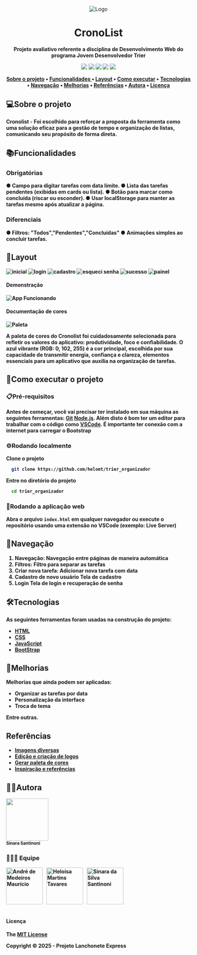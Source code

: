 <p align="center">
  <div align="center">
     <img src="\img\Logo-Crono.png" alt="Logo" align="center"/>
  </div>
</p>
 



<h1 align="center">CronoList</h1>
<p align="center"> <strong> Projeto avaliativo referente a disciplina de Desenvolvimento Web do programa Jovem Desenvolvedor Trier </p>

<p align="center">
  <img src="https://img.shields.io/badge/Bootstrap-563D7C?style=for-the-badge&logo=bootstrap&logoColor=white"/>
   <img src="https://img.shields.io/badge/HTML-FE5020?logo=html5&logoColor=white&style=for-the-badge"/>
   <img src="https://img.shields.io/badge/JavaScript-F7DF1E?logo=javascript&logoColor=black&style=for-the-badge"/>
   <img src="https://img.shields.io/badge/CSS-2D53E5?logo=css&logoColor=white&style=for-the-badge"/>
   <img src="https://img.shields.io/badge/-netlify-blue?style=for-the-badge&logo=netlify&logoColor=green"/>
</p>

<div align="center">

[Sobre o projeto](#sobre-o-projeto) • [Funcionalidades ](#funcionalidades) • [Layout](#layout) • [Como executar](#como-executar-o-projeto) • [Tecnologias](#tecnologias) • [Navegação](#navegação) • [Melhorias](#melhorias) • [Referências](#referências) • [Autora](#autora) • [Licença](#licença)

</div>

## 💻Sobre o projeto

**Cronolist** - Foi escolhido para reforçar a proposta da ferramenta como uma solução eficaz para a gestão de tempo e organização de listas, comunicando seu propósito de forma direta.


## 📚Funcionalidades

### Obrigatórias

● Campo para digitar tarefas com data limite.
● Lista das tarefas pendentes (exibidas em cards ou lista).
● Botão para marcar como concluída (riscar ou esconder).
● Usar localStorage para manter as tarefas mesmo após atualizar a página.

### Diferenciais
● Filtros: "Todos","Pendentes","Concluídas"
● Animações simples ao concluir tarefas.


## 🎨Layout

<img src="\img\screenshots\inicial.png" alt="inicial"/>
<img src="\img\screenshots\login.png" alt="login"/>
<img src="\img\screenshots\cadastro.png" alt=" cadastro"/>
<img src="\img\screenshots\esqueci.png" alt="esqueci senha"/>
<img src="\img\screenshots\sucesso.png" alt="sucesso"/>
<img src="\img\screenshots\painel.png" alt="painel"/>


#### Demonstração

<img src="\img\gif\func.gif" alt="App Funcionando">

#### Documentação de cores

<img src="\img\screenshots\paleta.png" alt="Paleta"/>

A paleta de cores do Cronolist foi cuidadosamente selecionada para refletir os valores do aplicativo: produtividade, foco e confiabilidade. O azul vibrante (RGB: 0, 102, 255) é a cor principal, escolhida por sua capacidade de transmitir energia, confiança e clareza, elementos essenciais para um aplicativo que auxilia na organização de tarefas.

## 🚀Como executar o projeto


### 📋Pré-requisitos

Antes de começar, você vai precisar ter instalado em sua máquina as seguintes ferramentas:
[Git](https://git-scm.com)
[Node.js](https://nodejs.org/en).
Além disto é bom ter um editor para trabalhar com o código como [VSCode](https://code.visualstudio.com/).
É importante ter conexão com a internet para carregar o Bootstrap

### ⚙️Rodando localmente

Clone o projeto

```bash
  git clone https://github.com/helomt/trier_organizador
```

Entre no diretório do projeto

```bash
  cd trier_organizador
```

### 🧭Rodando a aplicação web

Abra o arquivo `index.html` em qualquer navegador ou execute o repositório usando uma extensão no VSCode (exemplo: Live Server)

## 🚢Navegação

1. **Navegação**: Navegação entre páginas de maneira automática
2. **Filtros**: Filtro para separar as tarefas
3. **Criar nova tarefa**: Adicionar nova tarefa com data
4. **Cadastro de novo usuário** Tela de cadastro
5. **Login** Tela de login e recuperação de senha

## 🛠️Tecnologias

As seguintes ferramentas foram usadas na construção do projeto:

- [HTML](https://developer.mozilla.org/pt-BR/docs/Web/HTML)
- [CSS](https://developer.mozilla.org/pt-BR/docs/Web/CSS)
- [JavaScript](https://developer.mozilla.org/pt-BR/docs/Web/JavaScript)
- [BootStrap](https://getbootstrap.com/)


## 🚩Melhorias

Melhorias que ainda podem ser aplicadas:

- Organizar as tarefas por data
- Personalização da interface
- Troca de tema

Entre outras.

## Referências
- [Imagens diversas](https://unsplash.com/pt-br)
- [Edição e criação de logos](https://www.canva.com/)
- [Gerar paleta de cores](https://coolors.co/)
- [Inspiração e referências](https://dribbble.com/)
  

## 🐱‍👤Autora

[<img src="https://avatars.githubusercontent.com/sinara-santinoni" width=115><br><sub>Sinara Santinoni</sub>](https://github.com/sinara-santinoni)

### 👩👩🧑 Equipe
<div style="display:flex; align-items: start;">

<a href="https://github.com/andresenai-dotcom">
   <img src="https://avatars.githubusercontent.com/andresenai-dotcom" alt="André de Medeiros Maurício" style="width: 100px; margin-right: 10px;">
  </a>
<a href="https://github.com/helomt">
   <img src="https://avatars.githubusercontent.com/helomt" alt="Heloisa Martins Tavares" style="width: 100px; margin-right: 10px;">
  </a>
  <a href="https://github.com/sinara-santinoni">
   <img src="https://avatars.githubusercontent.com/sinara-santinoni" alt="Sinara da Silva Santinoni" style="width: 100px; margin-right: 10px;">
  </a>
  
</div>
<br>

#### Licença

The [MIT License](https://choosealicense.com/licenses/mit/)

Copyright :copyright: 2025 - Projeto Lanchonete Express
